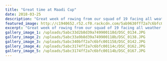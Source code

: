 ```yaml
---
title: "Great time at Maadi Cup"
date: 2018-03-25
description: "Great week of rowing from our squad of 19 facing all weather conditions!.."
featured_image: http://c1940652.r52.cf0.rackcdn.com/5ab9630fff2a7c6bfc000fe1/tryinggroup-photo-from-Lisa-Murphy.jpg
excerpt: "Great week of rowing from our squad of 19 facing all weather conditions!"
gallery_image_1: /uploads/5abc33d2b8d39a749900118d/DSC_0134.JPG
gallery_image_2: /uploads/5abc33a9b8d39a749900118b/DSC_0138.JPG
gallery_image_3: /uploads/5abc340bff2a7c6bfc001158/DSC_0142.JPG
gallery_image_4: /uploads/5abc3174ff2a7c6bfc00114c/DSC_0162.JPG
gallery_image_5: /uploads/5abc3174ff2a7c6bfc00114b/DSC_0167.JPG
---
```

